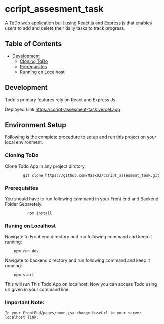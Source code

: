 # ccript_assesment_task


A ToDo web application built using React js and Express js that enables users to add and delete their daily tasks to track progress.
## Table of Contents

- [Development](#Development)
    - [Cloning ToDo](#cloning-Tdo)
    - [Prerequisites](#Prerequisites)
    - [Running on Localhost](#Runing-on-Localhost)

## Development

Todo's  primary features rely on React and Express Js.

Deployed Link
          https://ccript-assesment-task.vercel.app


## Environment Setup

Following is the complete procedure to setup and run this project on your local environment.
           
### Cloning ToDo

Clone Todo App in any project dirctory.

            git clone https://github.com/Mask02/ccript_assesment_task.git


### Prerequisites

You should have to run following command in your Front end and Backend Folder Separetely:

        
              npm install

### Runing on Localhost

Navigate to Front end directory and run following command and keep it running:

        npm run dev
        
Navigate to backend directory and run following command and keep it running:

        npm start
        
This will run This Todo App on localhost. Now you can access Todo using url given in your command line.

### Important Note:
    In your FrontEnd/pages/home.jsx change baseUrl to your server localhost link.
